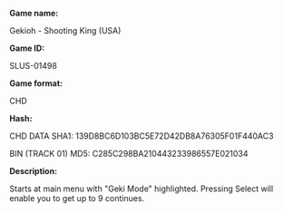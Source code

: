 **Game name:**

Gekioh - Shooting King (USA)

**Game ID:**

SLUS-01498

**Game format:**

CHD

**Hash:**

CHD DATA SHA1: 139D8BC6D103BC5E72D42DB8A76305F01F440AC3

BIN (TRACK 01) MD5: C285C298BA210443233986557E021034

**Description:**

Starts at main menu with "Geki Mode" highlighted. Pressing Select will enable you to get up to 9 continues.